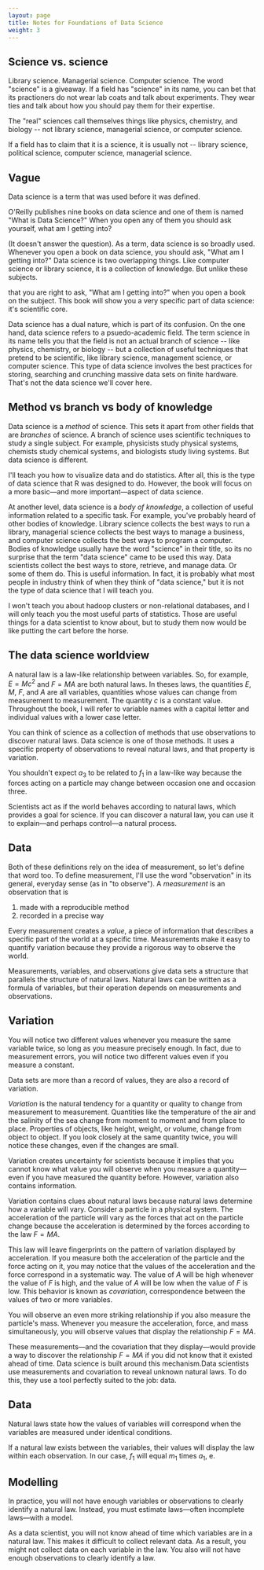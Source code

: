 ```yaml
---
layout: page
title: Notes for Foundations of Data Science
weight: 3
---
```


## Science vs. science

Library science. Managerial science. Computer science. The word "science" is a giveaway. If a field has "science" in its name, you can bet that its practioners do not wear lab coats and talk about experiments. They wear ties and talk about how you should pay them for their expertise.

The "real" sciences call themselves things like physics, chemistry, and biology -- not library science, managerial science, or computer science.

If a field has to claim that it is a science, it is usually not -- library science, political science, computer science, managerial science. 

## Vague

Data science is a term that was used before it was defined.

O'Reilly publishes nine books on data science and one of them is named "What is Data Science?" When you open any of them you should ask yourself, what am I getting into?

(It doesn't answer the question). As a term, data science is so broadly used. Whenever you open a book on data science, you should ask, "What am I getting into?" Data science is two overlapping things. Like computer science or library science, it is a collection of knowledge. But unlike these subjects.

that you are right to ask, "What am I getting into?" when you open a book on the subject. This book will show you a very specific part of data science: it's scientific core.

Data science has a dual nature, which is part of its confusion. On the one hand, data science refers to a psuedo-academic field. The term science in its name tells you that the field is not an actual branch of science -- like physics, chemistry, or biology -- but a collection of useful techniques that pretend to be scientific, like library science, management science, or computer science. This type of data science involves the best practices for storing, searching and crunching massive data sets on finite hardware. That's not the data science we'll cover here.

## Method vs branch vs body of knowledge

Data science is a _method_ of science. This sets it apart from other fields that are _branches_ of science. A branch of science uses scientific techniques to study a single subject. For example, physicists study physical systems, chemists study chemical systems, and biologists study living systems. But data science is different.  

I'll teach you how to visualize data and do statistics. After all, this is the type of data science that R was designed to do. However, the book will focus on a more basic—and more important—aspect of data science.

At another level, data science is a _body of knowledge_, a collection of useful information related to a specific task. For example, you've probably heard of other bodies of knowledge. Library science collects the best ways to run a library, managerial science collects the best ways to manage a business, and computer science collects the best ways to program a computer. Bodies of knowledge usually have the word "science" in their title, so its no surprise that the term "data science" came to be used this way. Data scientists collect the best ways to store, retrieve, and manage data. Or some of them do. This is useful information. In fact, it is probably what most people in industry think of when they think of "data science," but it is not the type of data science that I will teach you.

 I won't teach you about hadoop clusters or non-relational databases, and I will only teach you the most useful parts of statistics. Those are useful things for a data scientist to know about, but to study them now would be like putting the cart before the horse.

## The data science worldview

A natural law is a law-like relationship between variables. So, for example, $E = Mc^{2}$ and $F = MA$ are both natural laws. In theses laws, the quantities $E$, $M$, $F$, and $A$ are all variables, quantities whose values can change from measurement to measurement. The quantity $c$ is a constant value. Throughout the book, I will refer to variable names with a capital letter and individual values with a lower case letter.

You can think of science as a collection of methods that use observations to discover natural laws. Data science is one of those methods. It uses a specific property of observations to reveal natural laws, and that property is variation.

You shouldn't expect $a_{3}$ to be related to $f_{1}$ in a law-like way because the forces acting on a particle may change between occasion one and occasion three.

Scientists act as if the world behaves according to natural laws, which provides a goal for science. If you can discover a natural law, you can use it to explain—and perhaps control—a natural process.

## Data

Both of these definitions rely on the idea of measurement, so let's define that word too. To define measurement, I'll use the word "observation" in its general, everyday sense (as in "to observe"). A _measurement_ is an observation that is 

1. made with a reproducible method 
2. recorded in a precise way 

Every measurement creates a _value_, a piece of information that describes a specific part of the world at a specific time. Measurements make it easy to quantify variation because they provide a rigorous way to observe the world.

Measurements, variables, and observations give data sets a structure that parallels the structure of natural laws. Natural laws can be written as a formula of variables, but their operation depends on measurements and observations. 


## Variation

You will notice two different values whenever you measure the same variable twice, so long as you measure precisely enough. In fact, due to measurement errors, you will notice two different values even if you measure a constant. 

Data sets are more than a record of values, they are also a record of variation. 

_Variation_ is the natural tendency for a quantity or quality to change from measurement to measurement. Quantities like the temperature of the air and the salinity of the sea change from moment to moment and from place to place. Properties of objects, like height, weight, or volume, change from object to object. If you look closely at the same quantity twice, you will notice these changes, even if the changes are small.

Variation creates uncertainty for scientists because it implies that you cannot know what value you will observe when you measure a quantity—even if you have measured the quantity before. However, variation also contains information.

Variation contains clues about natural laws because natural laws determine how a variable will vary. Consider a particle in a physical system. The acceleration of the particle will vary as the forces that act on the particle change because the acceleration is determined by the forces according to the law $F = MA$.

This law will leave fingerprints on the pattern of variation displayed by acceleration. If you measure both the acceleration of the particle and the force acting on it, you may notice that the values of the acceleration and the force correspond in a systematic way. The value of $A$ will be high whenever the value of $F$ is high, and the value of $A$ will be low when the value of $F$ is low. This behavior is known as _covariation_, correspondence between the values of two or more variables.

You will observe an even more striking relationship if you also measure the particle's mass. Whenever you measure the acceleration, force, and mass simultaneously, you will observe values that display the relationship $F = MA$.

These measurements—and the covariation that they display—would provide a way to discover the relationship $F = MA$ if you did not know that it existed ahead of time. Data science is built around this mechanism.Data scientists use measurements and covariation to reveal unknown natural laws. To do this, they use a tool perfectly suited to the job: data.

## Data 

Natural laws state how the values of variables will correspond when the variables are measured under identical conditions.

If a natural law exists between the variables, their values will display the law within each observation. In our case, $f_{1}$ will equal $m_{1}$ times $a_{1}$, e.

## Modelling

In practice, you will not have enough variables or observations to clearly identify a natural law. Instead, you must estimate laws—often incomplete laws—with a model.

As a data scientist, you will not know ahead of time which variables are in a natural law. This makes it difficult to collect relevant data. As a result, you might not collect data on each variable in the law. You also will not have enough observations to clearly identify a law.